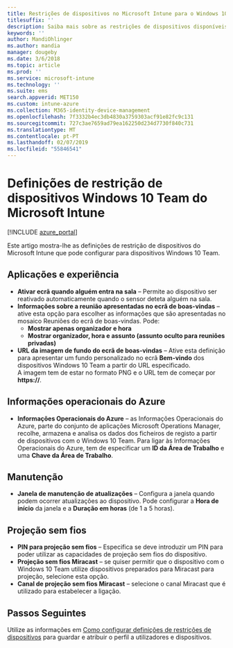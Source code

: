 ```yaml
---
title: Restrições de dispositivos no Microsoft Intune para o Windows 10 Team
titlesuffix: ''
description: Saiba mais sobre as restrições de dispositivos disponíveis para dispositivos Windows 10 Team.
keywords: ''
author: MandiOhlinger
ms.author: mandia
manager: dougeby
ms.date: 3/6/2018
ms.topic: article
ms.prod: ''
ms.service: microsoft-intune
ms.technology: ''
ms.suite: ems
search.appverid: MET150
ms.custom: intune-azure
ms.collection: M365-identity-device-management
ms.openlocfilehash: 7f3332b4ec3db4830a3759303acf91e82fc9c131
ms.sourcegitcommit: 727c3ae7659ad79ea162250d234d7730f840c731
ms.translationtype: MT
ms.contentlocale: pt-PT
ms.lasthandoff: 02/07/2019
ms.locfileid: "55846541"
---
```

# <a name="microsoft-intune-windows-10-team-device-restriction-settings"></a>Definições de restrição de dispositivos Windows 10 Team do Microsoft Intune

[!INCLUDE [azure_portal](./includes/azure_portal.md)]

Este artigo mostra-lhe as definições de restrição de dispositivos do Microsoft Intune que pode configurar para dispositivos Windows 10 Team.


## <a name="apps-and-experience"></a>Aplicações e experiência

- **Ativar ecrã quando alguém entra na sala** – Permite ao dispositivo ser reativado automaticamente quando o sensor deteta alguém na sala.
- **Informações sobre a reunião apresentadas no ecrã de boas-vindas** – ative esta opção para escolher as informações que são apresentadas no mosaico Reuniões do ecrã de boas-vindas. Pode:
    - **Mostrar apenas organizador e hora**
    - **Mostrar organizador, hora e assunto (assunto oculto para reuniões privadas)**
- **URL da imagem de fundo do ecrã de boas-vindas** – Ative esta definição para apresentar um fundo personalizado no ecrã **Bem-vindo** dos dispositivos Windows 10 Team a partir do URL especificado.<br>A imagem tem de estar no formato PNG e o URL tem de começar por **https://**.

## <a name="azure-operational-insights"></a>Informações operacionais do Azure

- **Informações Operacionais do Azure** – as Informações Operacionais do Azure, parte do conjunto de aplicações Microsoft Operations Manager, recolhe, armazena e analisa os dados dos ficheiros de registo a partir de dispositivos com o Windows 10 Team.
Para ligar às Informações Operacionais do Azure, tem de especificar um **ID da Área de Trabalho** e uma **Chave da Área de Trabalho**.

## <a name="maintenance"></a>Manutenção

- **Janela de manutenção de atualizações** – Configura a janela quando podem ocorrer atualizações ao dispositivo. Pode configurar a **Hora de início** da janela e a **Duração em horas** (de 1 a 5 horas).

## <a name="wireless-projection"></a>Projeção sem fios

- **PIN para projeção sem fios** – Especifica se deve introduzir um PIN para poder utilizar as capacidades de projeção sem fios do dispositivo.
- **Projeção sem fios Miracast** – se quiser permitir que o dispositivo com o Windows 10 Team utilize dispositivos preparados para Miracast para projeção, selecione esta opção.
- **Canal de projeção sem fios Miracast** – selecione o canal Miracast que é utilizado para estabelecer a ligação.


## <a name="next-steps"></a>Passos Seguintes

Utilize as informações em [Como configurar definições de restrições de dispositivos](device-restrictions-configure.md) para guardar e atribuir o perfil a utilizadores e dispositivos.
